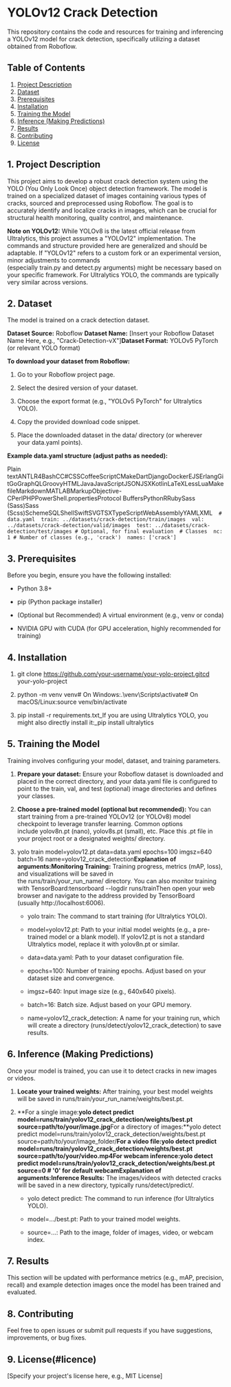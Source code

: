 YOLOv12 Crack Detection
=======================

This repository contains the code and resources for training and inferencing a YOLOv12 model for crack detection, specifically utilizing a dataset obtained from Roboflow.

Table of Contents
-----------------

1.  [Project Description](#1-project-description)
2.  [Dataset](#dataset)
3.  [Prerequisites](#prerequisites)
4.  [Installation](#installation)
5.  [Training the Model](#training-the-model)
6.  [Inference (Making Predictions)](#inference-making-predictions)
7.  [Results](#results)
8.  [Contributing](#contributing)
9.  [License](#license)
    

1\. Project Description
-----------------------

This project aims to develop a robust crack detection system using the YOLO (You Only Look Once) object detection framework. The model is trained on a specialized dataset of images containing various types of cracks, sourced and preprocessed using Roboflow. The goal is to accurately identify and localize cracks in images, which can be crucial for structural health monitoring, quality control, and maintenance.

**Note on YOLOv12:** While YOLOv8 is the latest official release from Ultralytics, this project assumes a "YOLOv12" implementation. The commands and structure provided here are generalized and should be adaptable. If "YOLOv12" refers to a custom fork or an experimental version, minor adjustments to commands (especially train.py and detect.py arguments) might be necessary based on your specific framework. For Ultralytics YOLO, the commands are typically very similar across versions.

2\. Dataset
-----------

The model is trained on a crack detection dataset.

**Dataset Source:** Roboflow **Dataset Name:** \[Insert your Roboflow Dataset Name Here, e.g., "Crack-Detection-vX"\]**Dataset Format:** YOLOv5 PyTorch (or relevant YOLO format)

**To download your dataset from Roboflow:**

1.  Go to your Roboflow project page.
    
2.  Select the desired version of your dataset.
    
3.  Choose the export format (e.g., "YOLOv5 PyTorch" for Ultralytics YOLO).
    
4.  Copy the provided download code snippet.
    
5.  Place the downloaded dataset in the data/ directory (or wherever your data.yaml points).
    

**Example data.yaml structure (adjust paths as needed):**

Plain textANTLR4BashCC#CSSCoffeeScriptCMakeDartDjangoDockerEJSErlangGitGoGraphQLGroovyHTMLJavaJavaScriptJSONJSXKotlinLaTeXLessLuaMakefileMarkdownMATLABMarkupObjective-CPerlPHPPowerShell.propertiesProtocol BuffersPythonRRubySass (Sass)Sass (Scss)SchemeSQLShellSwiftSVGTSXTypeScriptWebAssemblyYAMLXML`   # data.yaml  train: ../datasets/crack-detection/train/images  val: ../datasets/crack-detection/valid/images  test: ../datasets/crack-detection/test/images # Optional, for final evaluation  # Classes  nc: 1 # Number of classes (e.g., 'crack')  names: ['crack']   `

3\. Prerequisites
-----------------

Before you begin, ensure you have the following installed:

*   Python 3.8+
    
*   pip (Python package installer)
    
*   (Optional but Recommended) A virtual environment (e.g., venv or conda)
    
*   NVIDIA GPU with CUDA (for GPU acceleration, highly recommended for training)
    

4\. Installation
----------------

1.  git clone https://github.com/your-username/your-yolo-project.gitcd your-yolo-project
    
2.  python -m venv venv# On Windows:.\\venv\\Scripts\\activate# On macOS/Linux:source venv/bin/activate
    
3.  pip install -r requirements.txt_If you are using Ultralytics YOLO, you might also directly install it:_pip install ultralytics
    

5\. Training the Model
----------------------

Training involves configuring your model, dataset, and training parameters.

1.  **Prepare your dataset:** Ensure your Roboflow dataset is downloaded and placed in the correct directory, and your data.yaml file is configured to point to the train, val, and test (optional) image directories and defines your classes.
    
2.  **Choose a pre-trained model (optional but recommended):** You can start training from a pre-trained YOLOv12 (or YOLOv8) model checkpoint to leverage transfer learning. Common options include yolov8n.pt (nano), yolov8s.pt (small), etc. Place this .pt file in your project root or a designated weights/ directory.
    
3.  yolo train model=yolov12.pt data=data.yaml epochs=100 imgsz=640 batch=16 name=yolov12\_crack\_detection**Explanation of arguments:Monitoring Training:** Training progress, metrics (mAP, loss), and visualizations will be saved in the runs/train/your\_run\_name/ directory. You can also monitor training with TensorBoard:tensorboard --logdir runs/trainThen open your web browser and navigate to the address provided by TensorBoard (usually http://localhost:6006).
    
    *   yolo train: The command to start training (for Ultralytics YOLO).
        
    *   model=yolov12.pt: Path to your initial model weights (e.g., a pre-trained model or a blank model). If yolov12.pt is not a standard Ultralytics model, replace it with yolov8n.pt or similar.
        
    *   data=data.yaml: Path to your dataset configuration file.
        
    *   epochs=100: Number of training epochs. Adjust based on your dataset size and convergence.
        
    *   imgsz=640: Input image size (e.g., 640x640 pixels).
        
    *   batch=16: Batch size. Adjust based on your GPU memory.
        
    *   name=yolov12\_crack\_detection: A name for your training run, which will create a directory (runs/detect/yolov12\_crack\_detection) to save results.
        

6\. Inference (Making Predictions)
----------------------------------

Once your model is trained, you can use it to detect cracks in new images or videos.

1.  **Locate your trained weights:** After training, your best model weights will be saved in runs/train/your\_run\_name/weights/best.pt.
    
2.  **For a single image:**yolo detect predict model=runs/train/yolov12\_crack\_detection/weights/best.pt source=path/to/your/image.jpg**For a directory of images:**yolo detect predict model=runs/train/yolov12\_crack\_detection/weights/best.pt source=path/to/your/image\_folder/**For a video file:**yolo detect predict model=runs/train/yolov12\_crack\_detection/weights/best.pt source=path/to/your/video.mp4**For webcam inference:**yolo detect predict model=runs/train/yolov12\_crack\_detection/weights/best.pt source=0 # '0' for default webcam**Explanation of arguments:Inference Results:** The images/videos with detected cracks will be saved in a new directory, typically runs/detect/predict/.
    
    *   yolo detect predict: The command to run inference (for Ultralytics YOLO).
        
    *   model=.../best.pt: Path to your trained model weights.
        
    *   source=...: Path to the image, folder of images, video, or webcam index.
        

7\. Results
-----------

This section will be updated with performance metrics (e.g., mAP, precision, recall) and example detection images once the model has been trained and evaluated.

8\. Contributing
----------------

Feel free to open issues or submit pull requests if you have suggestions, improvements, or bug fixes.

9\. License(#licence)
-----------

\[Specify your project's license here, e.g., MIT License\]
